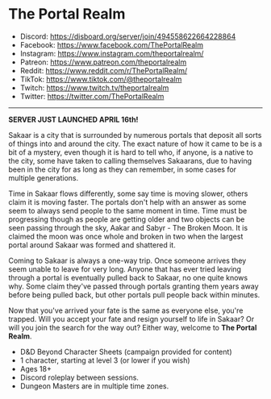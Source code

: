 # The Portal Realm
- Discord: https://disboard.org/server/join/494558622664228864
- Facebook: https://www.facebook.com/ThePortalRealm
- Instagram: https://www.instagram.com/theportalrealm/
- Patreon: https://www.patreon.com/theportalrealm
- Reddit: https://www.reddit.com/r/ThePortalRealm/
- TikTok: https://www.tiktok.com/@theportalrealm
- Twitch: https://www.twitch.tv/theportalrealm
- Twitter: https://twitter.com/ThePortalRealm
-----
**SERVER JUST LAUNCHED APRIL 16th!**

Sakaar is a city that is surrounded by numerous portals that deposit all sorts of things into and around the city. The exact nature of how it came to be is a bit of a mystery, even though it is hard to tell who, if anyone, is a native to the city, some have taken to calling themselves Sakaarans, due to having been in the city for as long as they can remember, in some cases for multiple generations.

Time in Sakaar flows differently, some say time is moving slower, others claim it is moving faster. The portals don't help with an answer as some seem to always send people to the same moment in time. Time must be progressing though as people are getting older and two objects can be seen passing through the sky, Aakar and Sabyr - The Broken Moon. It is claimed the moon was once whole and broken in two when the largest portal around Sakaar was formed and shattered it.

Coming to Sakaar is always a one-way trip. Once someone arrives they seem unable to leave for very long. Anyone that has ever tried leaving through a portal is eventually pulled back to Sakaar, no one quite knows why. Some claim they've passed through portals granting them years away before being pulled back, but other portals pull people back within minutes.

Now that you've arrived your fate is the same as everyone else, you're trapped. Will you accept your fate and resign yourself to life in Sakaar? Or will you join the search for the way out? Either way, welcome to **The Portal Realm**.

- D&D Beyond Character Sheets (campaign provided for content)
- 1 character, starting at level 3 (or lower if you wish)
- Ages 18+
- Discord roleplay between sessions.
- Dungeon Masters are in multiple time zones.

